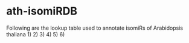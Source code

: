 # ath-isomiRDB
Following are the lookup table used to annotate isomiRs of Arabidopsis thaliana
1) 
2)
3)
4)
5)
6)

